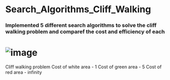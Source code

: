 # Search_Algorithms_Cliff_Walking

### Implemented 5 different search algorithms to solve the cliff walking problem and comparef the cost and efficiency of each

# ![image](https://user-images.githubusercontent.com/39412733/195230952-a2b0e80c-aaec-4b69-8693-ccbec8999669.png)

Cliff walking problem
Cost of white area - 1
Cost of green area - 5
Cost of red area   - infinity
